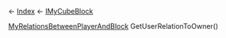 ← [Index](Api-Index) ← [IMyCubeBlock](VRage.Game.ModAPI.Ingame.IMyCubeBlock)

[MyRelationsBetweenPlayerAndBlock](VRage.Game.MyRelationsBetweenPlayerAndBlock) GetUserRelationToOwner()